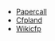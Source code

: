 * [Papercall](https://www.papercall.io/)
* [Cfpland](https://www.cfpland.com/)
* [Wikicfp](http://www.wikicfp.com/cfp/)
